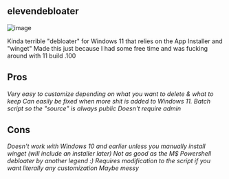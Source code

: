 ## elevendebloater

![image](https://user-images.githubusercontent.com/71722170/129067392-e7793f30-9adc-4518-88d3-86d577da7d3b.png)

Kinda terrible "debloater" for Windows 11 that relies on the App Installer and "winget"
Made this just because I had some free time and was fucking around with 11 build .100

## Pros 
*Very easy to customize depending on what you want to delete & what to keep*
*Can easily be fixed when more shit is added to Windows 11.*
*Batch script so the "source" is always public*
*Doesn't require admin*

## Cons 
*Doesn't work with Windows 10 and earlier unless you manually install winget (will include an installer later)*
*Not as good as the M$ Powershell debloater by another legend :)*
*Requires modification to the script if you want literally any customization*
*Maybe messy*


